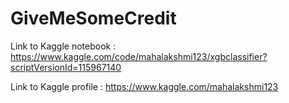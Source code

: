 # GiveMeSomeCredit

Link to Kaggle notebook : https://www.kaggle.com/code/mahalakshmi123/xgbclassifier?scriptVersionId=115967140

Link to Kaggle profile : https://www.kaggle.com/mahalakshmi123
